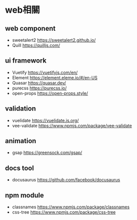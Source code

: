 # web相關

## web component
- sweetalert2 <https://sweetalert2.github.io/>
- Quill <https://quilljs.com/>


## ui framework
- Vuetify <https://vuetifyjs.com/en/>
- Element <https://element.eleme.io/#/en-US>
- Quasar <https://quasar.dev/>
- purecss <https://purecss.io/>
- open-props <https://open-props.style/>


## validation
- vuelidate <https://vuelidate.js.org/>
- vee-validate <https://www.npmjs.com/package/vee-validate>

## animation
- gsap <https://greensock.com/gsap/>


## docs tool
- docusaurus <https://github.com/facebook/docusaurus>

## npm module
- classnames <https://www.npmjs.com/package/classnames>
- css-tree <https://www.npmjs.com/package/css-tree>
